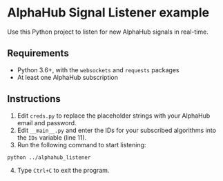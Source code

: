 # AlphaHub Signal Listener example

Use this Python project to listen for new AlphaHub signals in real-time.

## Requirements

- Python 3.6+, with the `websockets` and `requests` packages
- At least one AlphaHub subscription

## Instructions

1. Edit `creds.py` to replace the placeholder strings with your AlphaHub email and password.
2. Edit `__main__.py` and enter the IDs for your subscribed algorithms into the `IDs` variable (line 11).
3. Run the following command to start listening:

```
python ../alphahub_listener
```

4. Type `Ctrl+C` to exit the program.
